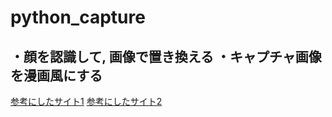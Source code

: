 # python_capture
・顔を認識して, 画像で置き換える
・キャプチャ画像を漫画風にする
---
[参考にしたサイト1](https://note.nkmk.me/python-opencv-face-detection-haar-cascade/)
[参考にしたサイト2](https://algorithm.joho.info/programming/python/opencv-anime-movie-py/)


